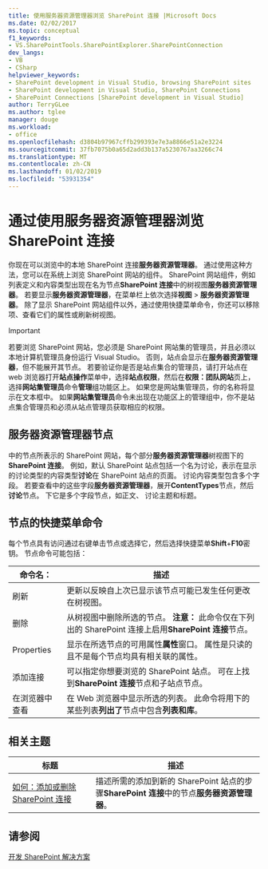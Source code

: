 ```yaml
---
title: 使用服务器资源管理器浏览 SharePoint 连接 |Microsoft Docs
ms.date: 02/02/2017
ms.topic: conceptual
f1_keywords:
- VS.SharePointTools.SharePointExplorer.SharePointConnection
dev_langs:
- VB
- CSharp
helpviewer_keywords:
- SharePoint development in Visual Studio, browsing SharePoint sites
- SharePoint development in Visual Studio, SharePoint Connections
- SharePoint Connections [SharePoint development in Visual Studio]
author: TerryGLee
ms.author: tglee
manager: douge
ms.workload:
- office
ms.openlocfilehash: d3804b97967cffb299393e7e3a8866e51a2e3224
ms.sourcegitcommit: 37fb7075b0a65d2add3b137a5230767aa3266c74
ms.translationtype: MT
ms.contentlocale: zh-CN
ms.lasthandoff: 01/02/2019
ms.locfileid: "53931354"
---
```

# <a name="browse-sharepoint-connections-by-using-server-explorer"></a>通过使用服务器资源管理器浏览 SharePoint 连接
  你现在可以浏览中的本地 SharePoint 连接**服务器资源管理器**。 通过使用这种方法，您可以在系统上浏览 SharePoint 网站的组件。 SharePoint 网站组件，例如列表定义和内容类型出现在名为节点**SharePoint 连接**中的树视图**服务器资源管理器**。 若要显示**服务器资源管理器**，在菜单栏上依次选择**视图** > **服务器资源管理器**。 除了显示 SharePoint 网站组件以外，通过使用快捷菜单命令，你还可以移除项、查看它们的属性或刷新树视图。  
  
> [!IMPORTANT]  
>  若要浏览 SharePoint 网站，您必须是 SharePoint 网站集的管理员，并且必须以本地计算机管理员身份运行 Visual Studio。 否则，站点会显示在**服务器资源管理器**，但不能展开其节点。 若要验证你是否是站点集合的管理员，请打开站点在 web 浏览器打开**站点操作**菜单中，选择**站点权限**，然后在**权限：团队网站**页上，选择**网站集管理员**命令**管理**组功能区上。 如果您是网站集管理员，你的名称将显示在文本框中。 如果**网站集管理员**命令未出现在功能区上的管理组中，你不是站点集合管理员和必须从站点管理员获取相应的权限。  
  
## <a name="server-explorer-nodes"></a>服务器资源管理器节点
 中的节点所表示的 SharePoint 网站，每个部分**服务器资源管理器**树视图下的**SharePoint 连接**。 例如，默认 SharePoint 站点包括一个名为讨论，表示在显示的讨论类型的内容类型**讨论**在 SharePoint 站点的页面。 讨论内容类型包含多个字段。 若要查看中的这些字段**服务器资源管理器**，展开**ContentTypes**节点，然后**讨论**节点。 下它是多个字段节点，如正文、 讨论主题和标题。  
  
## <a name="node-shortcut-menu-commands"></a>节点的快捷菜单命令
 每个节点具有访问通过右键单击节点或选择它，然后选择快捷菜单**Shift**+**F10**密钥。 节点命令可能包括：  
  
|命令名：|描述|  
|------------------|-----------------|  
|刷新|更新以反映自上次已显示该节点可能已发生任何更改在树视图。|  
|删除|从树视图中删除所选的节点。 **注意：** 此命令仅在下列出的 SharePoint 连接上启用**SharePoint 连接**节点。|  
|Properties|显示在所选节点的可用属性**属性**窗口。 属性是只读的且不是每个节点均具有相关联的属性。|  
|添加连接|可以指定你想要浏览的 SharePoint 站点。 可在上找到**SharePoint 连接**节点和子站点节点。|  
|在浏览器中查看|在 Web 浏览器中显示所选的列表。 此命令将用下的某些列表**列出了**节点中包含**列表和库**。|  
  
## <a name="related-topics"></a>相关主题
  
|标题|描述|  
|-----------|-----------------|  
|[如何：添加或删除 SharePoint 连接](../sharepoint/how-to-add-or-remove-sharepoint-connections.md)|描述所需的添加到新的 SharePoint 站点的步骤**SharePoint 连接**中的节点**服务器资源管理器**。|  
  
## <a name="see-also"></a>请参阅
 [开发 SharePoint 解决方案](../sharepoint/developing-sharepoint-solutions.md)  
